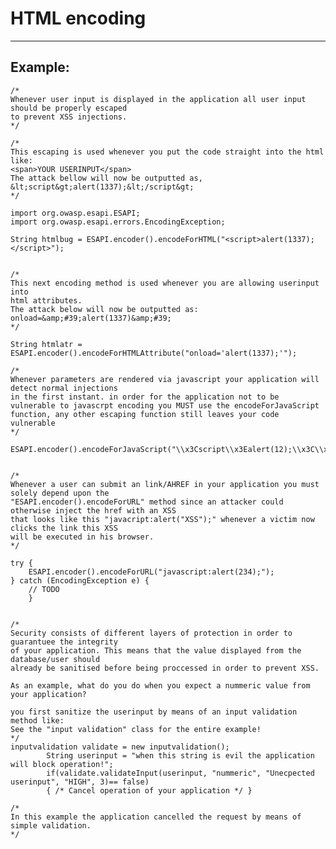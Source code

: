 # HTML encoding
-------

## Example:

		
	/*
	Whenever user input is displayed in the application all user input should be properly escaped 
	to prevent XSS injections.
	*/

	/*
	This escaping is used whenever you put the code straight into the html like:
	<span>YOUR USERINPUT</span>
	The attack bellow will now be outputted as,
	&lt;script&gt;alert(1337);&lt;/script&gt;
	*/

	import org.owasp.esapi.ESAPI;
	import org.owasp.esapi.errors.EncodingException;

	String htmlbug = ESAPI.encoder().encodeForHTML("<script>alert(1337);</script>");


	/*
	This next encoding method is used whenever you are allowing userinput into 
	html attributes.
	The attack below will now be outputted as:
	onload=&amp;#39;alert(1337)&amp;#39;
	*/
			
	String htmlatr = ESAPI.encoder().encodeForHTMLAttribute("onload='alert(1337);'");
			
	/*
	Whenever parameters are rendered via javascript your application will detect normal injections
	in the first instant. in order for the application not to be vulnerable to javascrpt encoding you MUST use the encodeForJavaScript function, any other escaping function still leaves your code vulnerable
	*/	      

	ESAPI.encoder().encodeForJavaScript("\\x3Cscript\\x3Ealert(12);\\x3C\\x2Fscript\\x3E");
			

	/*
	Whenever a user can submit an link/AHREF in your application you must solely depend upon the
	"ESAPI.encoder().encodeForURL" method since an attacker could otherwise inject the href with an XSS
	that looks like this "javacript:alert("XSS");" whenever a victim now clicks the link this XSS
	will be executed in his browser.
	*/ 

	try {
		ESAPI.encoder().encodeForURL("javascript:alert(234);");
	} catch (EncodingException e) {
		// TODO 
		}


	/*
	Security consists of different layers of protection in order to guarantuee the integrity
	of your application. This means that the value displayed from the database/user should
	already be sanitised before being proccessed in order to prevent XSS.

	As an example, what do you do when you expect a nummeric value from your application?

	you first sanitize the userinput by means of an input validation method like:
	See the "input validation" class for the entire example!
	*/
	inputvalidation validate = new inputvalidation();
			String userinput = "when this string is evil the application will block operation!";
			if(validate.validateInput(userinput, "nummeric", "Unecpected userinput", "HIGH", 3)== false)
			{ /* Cancel operation of your application */ }
			
	/*
	In this example the application cancelled the request by means of simple validation.
	*/

